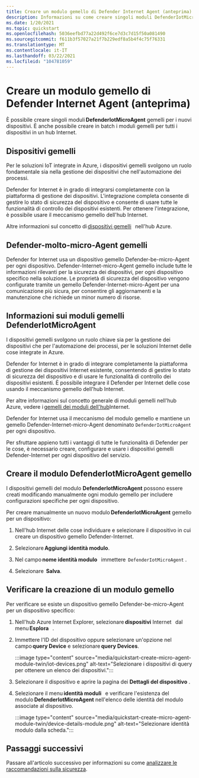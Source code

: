 ```yaml
---
title: Creare un modulo gemello di Defender Internet Agent (anteprima)
description: Informazioni su come creare singoli moduli DefenderIotMicroAgent gemelli per i nuovi dispositivi.
ms.date: 1/20/2021
ms.topic: quickstart
ms.openlocfilehash: 5036eefbd77a22d492f6ce7d3c7d15f50a081490
ms.sourcegitcommit: f611b3f57027a21f7b229edf8a5b4f4c75f76331
ms.translationtype: MT
ms.contentlocale: it-IT
ms.lasthandoff: 03/22/2021
ms.locfileid: "104781059"
---
```

# <a name="create-a-defender-iot-micro-agent-module-twin-preview"></a>Creare un modulo gemello di Defender Internet Agent (anteprima)

È possibile creare singoli moduli **DefenderIotMicroAgent** gemelli per i nuovi dispositivi. È anche possibile creare in batch i moduli gemelli per tutti i dispositivi in un hub Internet. 

## <a name="device-twins"></a>Dispositivi gemelli 

Per le soluzioni IoT integrate in Azure, i dispositivi gemelli svolgono un ruolo fondamentale sia nella gestione dei dispositivi che nell'automazione dei processi. 

Defender for Internet è in grado di integrarsi completamente con la piattaforma di gestione dei dispositivi. L'integrazione completa consente di gestire lo stato di sicurezza del dispositivo e consente di usare tutte le funzionalità di controllo dei dispositivi esistenti. Per ottenere l'integrazione, è possibile usare il meccanismo gemello dell'hub Internet. 

Altre informazioni sul concetto di [dispositivi gemelli](../iot-hub/iot-hub-devguide-device-twins.md)   nell'hub Azure. 

## <a name="defender-iot-micro-agent-twins"></a>Defender-molto-micro-Agent gemelli 

Defender for Internet usa un dispositivo gemello Defender-be-micro-Agent per ogni dispositivo. Defender-Internet-micro-Agent gemello include tutte le informazioni rilevanti per la sicurezza dei dispositivi, per ogni dispositivo specifico nella soluzione. Le proprietà di sicurezza del dispositivo vengono configurate tramite un gemello Defender-Internet-micro-Agent per una comunicazione più sicura, per consentire gli aggiornamenti e la manutenzione che richiede un minor numero di risorse. 

## <a name="understanding-defenderiotmicroagent-module-twins"></a>Informazioni sui moduli gemelli DefenderIotMicroAgent 

I dispositivi gemelli svolgono un ruolo chiave sia per la gestione dei dispositivi che per l'automazione dei processi, per le soluzioni Internet delle cose integrate in Azure.

Defender for Internet è in grado di integrare completamente la piattaforma di gestione dei dispositivi Internet esistente, consentendo di gestire lo stato di sicurezza del dispositivo e di usare le funzionalità di controllo dei dispositivi esistenti. È possibile integrare il Defender per Internet delle cose usando il meccanismo gemello dell'hub Internet.  

Per altre informazioni sul concetto generale di moduli gemelli nell'hub Azure, vedere i [gemelli dei moduli dell'hub](../iot-hub/iot-hub-devguide-module-twins.md)Internet.

Defender for Internet usa il meccanismo del modulo gemello e mantiene un gemello Defender-Internet-micro-Agent denominato `DefenderIotMicroAgent` per ogni dispositivo. 

Per sfruttare appieno tutti i vantaggi di tutte le funzionalità di Defender per le cose, è necessario creare, configurare e usare i dispositivi gemelli Defender-Internet per ogni dispositivo del servizio. 

## <a name="create-defenderiotmicroagent-module-twin"></a>Creare il modulo DefenderIotMicroAgent gemello 

I dispositivi gemelli del modulo **DefenderIotMicroAgent** possono essere creati modificando manualmente ogni modulo gemello per includere configurazioni specifiche per ogni dispositivo. 

Per creare manualmente un nuovo modulo **DefenderIotMicroAgent** gemello per un dispositivo: 

1. Nell'hub Internet delle cose individuare e selezionare il dispositivo in cui creare un dispositivo gemello Defender-Internet. 

1. Selezionare **Aggiungi identità modulo**. 

1. Nel campo **nome identità modulo**   immettere  `DefenderIotMicroAgent` . 

1. Selezionare  **Salva**. 

## <a name="verify-the-creation-of-a-module-twin"></a>Verificare la creazione di un modulo gemello 

Per verificare se esiste un dispositivo gemello Defender-be-micro-Agent per un dispositivo specifico: 

1. Nell'hub Azure Internet Explorer, selezionare **dispositivi** Internet   dal menu **Esplora**   . 

1. Immettere l'ID del dispositivo oppure selezionare un'opzione nel campo **query Device** e selezionare **query Devices**.  

    :::image type="content" source="media/quickstart-create-micro-agent-module-twin/iot-devices.png" alt-text="Selezionare i dispositivi di query per ottenere un elenco dei dispositivi.":::

1. Selezionare il dispositivo e aprire la pagina dei **Dettagli del dispositivo** . 

1. Selezionare il menu **identità moduli**   e verificare l'esistenza del modulo **DefenderIotMicroAgent** nell'elenco delle identità del modulo associate al dispositivo.  

    :::image type="content" source="media/quickstart-create-micro-agent-module-twin/device-details-module.png" alt-text="Selezionare identità modulo dalla scheda.":::

## <a name="next-steps"></a>Passaggi successivi 

Passare all'articolo successivo per informazioni su come [analizzare le raccomandazioni sulla sicurezza](quickstart-investigate-security-recommendations.md).
